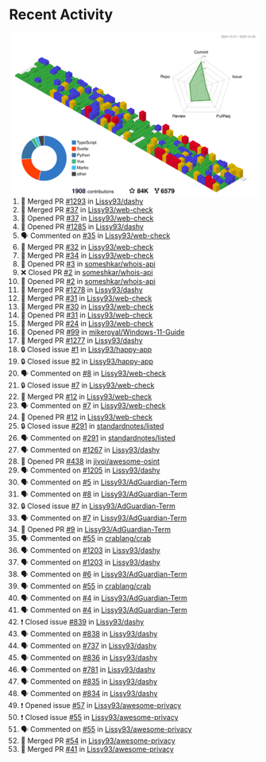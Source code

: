 # Recent Activity

<!-- Summary card -->
<a href="https://github.com/Lissy93/Lissy93/blob/master/METRICS.md">
  <img
    align="right"
    width="500"
    alt="Profile data, generated with yoshi389111/github-profile-3d-contrib"
    src="https://raw.githubusercontent.com/Lissy93/Lissy93/master/profile-3d-contrib/profile-gitblock.svg"
  />
</a>

<!--START_SECTION:activity-->
1. 🎉 Merged PR [#1293](https://github.com/Lissy93/dashy/pull/1293) in [Lissy93/dashy](https://github.com/Lissy93/dashy)
2. 🎉 Merged PR [#37](https://github.com/Lissy93/web-check/pull/37) in [Lissy93/web-check](https://github.com/Lissy93/web-check)
3. 💪 Opened PR [#37](https://github.com/Lissy93/web-check/pull/37) in [Lissy93/web-check](https://github.com/Lissy93/web-check)
4. 💪 Opened PR [#1285](https://github.com/Lissy93/dashy/pull/1285) in [Lissy93/dashy](https://github.com/Lissy93/dashy)
5. 🗣 Commented on [#35](https://github.com/Lissy93/web-check/issues/35) in [Lissy93/web-check](https://github.com/Lissy93/web-check)
6. 🎉 Merged PR [#32](https://github.com/Lissy93/web-check/pull/32) in [Lissy93/web-check](https://github.com/Lissy93/web-check)
7. 🎉 Merged PR [#34](https://github.com/Lissy93/web-check/pull/34) in [Lissy93/web-check](https://github.com/Lissy93/web-check)
8. 💪 Opened PR [#3](https://github.com/someshkar/whois-api/pull/3) in [someshkar/whois-api](https://github.com/someshkar/whois-api)
9. ❌ Closed PR [#2](https://github.com/someshkar/whois-api/pull/2) in [someshkar/whois-api](https://github.com/someshkar/whois-api)
10. 💪 Opened PR [#2](https://github.com/someshkar/whois-api/pull/2) in [someshkar/whois-api](https://github.com/someshkar/whois-api)
11. 🎉 Merged PR [#1278](https://github.com/Lissy93/dashy/pull/1278) in [Lissy93/dashy](https://github.com/Lissy93/dashy)
12. 🎉 Merged PR [#31](https://github.com/Lissy93/web-check/pull/31) in [Lissy93/web-check](https://github.com/Lissy93/web-check)
13. 🎉 Merged PR [#30](https://github.com/Lissy93/web-check/pull/30) in [Lissy93/web-check](https://github.com/Lissy93/web-check)
14. 💪 Opened PR [#31](https://github.com/Lissy93/web-check/pull/31) in [Lissy93/web-check](https://github.com/Lissy93/web-check)
15. 🎉 Merged PR [#24](https://github.com/Lissy93/web-check/pull/24) in [Lissy93/web-check](https://github.com/Lissy93/web-check)
16. 💪 Opened PR [#99](https://github.com/mikeroyal/Windows-11-Guide/pull/99) in [mikeroyal/Windows-11-Guide](https://github.com/mikeroyal/Windows-11-Guide)
17. 🎉 Merged PR [#1277](https://github.com/Lissy93/dashy/pull/1277) in [Lissy93/dashy](https://github.com/Lissy93/dashy)
18. 🔒 Closed issue [#1](https://github.com/Lissy93/happy-app/issues/1) in [Lissy93/happy-app](https://github.com/Lissy93/happy-app)
19. 🔒 Closed issue [#2](https://github.com/Lissy93/happy-app/issues/2) in [Lissy93/happy-app](https://github.com/Lissy93/happy-app)
20. 🗣 Commented on [#8](https://github.com/Lissy93/web-check/issues/8) in [Lissy93/web-check](https://github.com/Lissy93/web-check)
21. 🔒 Closed issue [#7](https://github.com/Lissy93/web-check/issues/7) in [Lissy93/web-check](https://github.com/Lissy93/web-check)
22. 🎉 Merged PR [#12](https://github.com/Lissy93/web-check/pull/12) in [Lissy93/web-check](https://github.com/Lissy93/web-check)
23. 🗣 Commented on [#7](https://github.com/Lissy93/web-check/issues/7) in [Lissy93/web-check](https://github.com/Lissy93/web-check)
24. 💪 Opened PR [#12](https://github.com/Lissy93/web-check/pull/12) in [Lissy93/web-check](https://github.com/Lissy93/web-check)
25. 🔒 Closed issue [#291](https://github.com/standardnotes/listed/issues/291) in [standardnotes/listed](https://github.com/standardnotes/listed)
26. 🗣 Commented on [#291](https://github.com/standardnotes/listed/issues/291) in [standardnotes/listed](https://github.com/standardnotes/listed)
27. 🗣 Commented on [#1267](https://github.com/Lissy93/dashy/issues/1267) in [Lissy93/dashy](https://github.com/Lissy93/dashy)
28. 💪 Opened PR [#438](https://github.com/jivoi/awesome-osint/pull/438) in [jivoi/awesome-osint](https://github.com/jivoi/awesome-osint)
29. 🗣 Commented on [#1205](https://github.com/Lissy93/dashy/issues/1205) in [Lissy93/dashy](https://github.com/Lissy93/dashy)
30. 🗣 Commented on [#5](https://github.com/Lissy93/AdGuardian-Term/issues/5) in [Lissy93/AdGuardian-Term](https://github.com/Lissy93/AdGuardian-Term)
31. 🗣 Commented on [#8](https://github.com/Lissy93/AdGuardian-Term/issues/8) in [Lissy93/AdGuardian-Term](https://github.com/Lissy93/AdGuardian-Term)
32. 🔒 Closed issue [#7](https://github.com/Lissy93/AdGuardian-Term/issues/7) in [Lissy93/AdGuardian-Term](https://github.com/Lissy93/AdGuardian-Term)
33. 🗣 Commented on [#7](https://github.com/Lissy93/AdGuardian-Term/issues/7) in [Lissy93/AdGuardian-Term](https://github.com/Lissy93/AdGuardian-Term)
34. 💪 Opened PR [#9](https://github.com/Lissy93/AdGuardian-Term/pull/9) in [Lissy93/AdGuardian-Term](https://github.com/Lissy93/AdGuardian-Term)
35. 🗣 Commented on [#55](https://github.com/crablang/crab/issues/55) in [crablang/crab](https://github.com/crablang/crab)
36. 🗣 Commented on [#1203](https://github.com/Lissy93/dashy/issues/1203) in [Lissy93/dashy](https://github.com/Lissy93/dashy)
37. 🗣 Commented on [#1203](https://github.com/Lissy93/dashy/issues/1203) in [Lissy93/dashy](https://github.com/Lissy93/dashy)
38. 🗣 Commented on [#6](https://github.com/Lissy93/AdGuardian-Term/issues/6) in [Lissy93/AdGuardian-Term](https://github.com/Lissy93/AdGuardian-Term)
39. 🗣 Commented on [#55](https://github.com/crablang/crab/issues/55) in [crablang/crab](https://github.com/crablang/crab)
40. 🗣 Commented on [#4](https://github.com/Lissy93/AdGuardian-Term/issues/4) in [Lissy93/AdGuardian-Term](https://github.com/Lissy93/AdGuardian-Term)
41. 🗣 Commented on [#4](https://github.com/Lissy93/AdGuardian-Term/issues/4) in [Lissy93/AdGuardian-Term](https://github.com/Lissy93/AdGuardian-Term)
42. ❗️ Closed issue [#839](https://github.com/Lissy93/dashy/issues/839) in [Lissy93/dashy](https://github.com/Lissy93/dashy)
43. 🗣 Commented on [#838](https://github.com/Lissy93/dashy/issues/838) in [Lissy93/dashy](https://github.com/Lissy93/dashy)
44. 🗣 Commented on [#737](https://github.com/Lissy93/dashy/issues/737) in [Lissy93/dashy](https://github.com/Lissy93/dashy)
45. 🗣 Commented on [#836](https://github.com/Lissy93/dashy/issues/836) in [Lissy93/dashy](https://github.com/Lissy93/dashy)
46. 🗣 Commented on [#781](https://github.com/Lissy93/dashy/issues/781) in [Lissy93/dashy](https://github.com/Lissy93/dashy)
47. 🗣 Commented on [#835](https://github.com/Lissy93/dashy/issues/835) in [Lissy93/dashy](https://github.com/Lissy93/dashy)
48. 🗣 Commented on [#834](https://github.com/Lissy93/dashy/issues/834) in [Lissy93/dashy](https://github.com/Lissy93/dashy)
49. ❗️ Opened issue [#57](https://github.com/Lissy93/awesome-privacy/issues/57) in [Lissy93/awesome-privacy](https://github.com/Lissy93/awesome-privacy)
50. ❗️ Closed issue [#55](https://github.com/Lissy93/awesome-privacy/issues/55) in [Lissy93/awesome-privacy](https://github.com/Lissy93/awesome-privacy)
51. 🗣 Commented on [#55](https://github.com/Lissy93/awesome-privacy/issues/55) in [Lissy93/awesome-privacy](https://github.com/Lissy93/awesome-privacy)
52. 🎉 Merged PR [#54](https://github.com/Lissy93/awesome-privacy/pull/54) in [Lissy93/awesome-privacy](https://github.com/Lissy93/awesome-privacy)
53. 🎉 Merged PR [#41](https://github.com/Lissy93/awesome-privacy/pull/41) in [Lissy93/awesome-privacy](https://github.com/Lissy93/awesome-privacy)
<!--END_SECTION:activity-->
